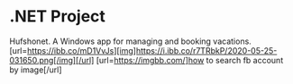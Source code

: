 # .NET Project
Hufshonet.
A Windows app for managing and booking vacations. 
[url=https://ibb.co/mD1VvJs][img]https://i.ibb.co/r7TRbkP/2020-05-25-031650.png[/img][/url]
[url=https://imgbb.com/]how to search fb account by image[/url]
